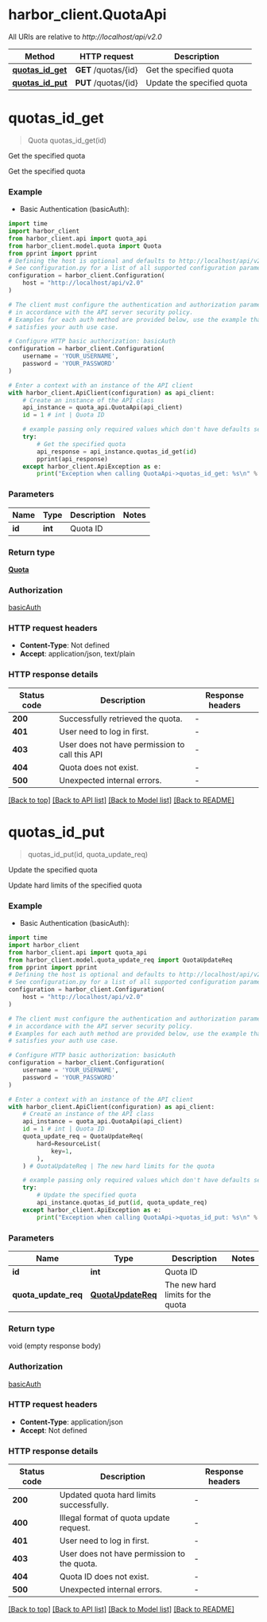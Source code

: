 # harbor_client.QuotaApi

All URIs are relative to *http://localhost/api/v2.0*

Method | HTTP request | Description
------------- | ------------- | -------------
[**quotas_id_get**](QuotaApi.md#quotas_id_get) | **GET** /quotas/{id} | Get the specified quota
[**quotas_id_put**](QuotaApi.md#quotas_id_put) | **PUT** /quotas/{id} | Update the specified quota


# **quotas_id_get**
> Quota quotas_id_get(id)

Get the specified quota

Get the specified quota

### Example

* Basic Authentication (basicAuth):
```python
import time
import harbor_client
from harbor_client.api import quota_api
from harbor_client.model.quota import Quota
from pprint import pprint
# Defining the host is optional and defaults to http://localhost/api/v2.0
# See configuration.py for a list of all supported configuration parameters.
configuration = harbor_client.Configuration(
    host = "http://localhost/api/v2.0"
)

# The client must configure the authentication and authorization parameters
# in accordance with the API server security policy.
# Examples for each auth method are provided below, use the example that
# satisfies your auth use case.

# Configure HTTP basic authorization: basicAuth
configuration = harbor_client.Configuration(
    username = 'YOUR_USERNAME',
    password = 'YOUR_PASSWORD'
)

# Enter a context with an instance of the API client
with harbor_client.ApiClient(configuration) as api_client:
    # Create an instance of the API class
    api_instance = quota_api.QuotaApi(api_client)
    id = 1 # int | Quota ID

    # example passing only required values which don't have defaults set
    try:
        # Get the specified quota
        api_response = api_instance.quotas_id_get(id)
        pprint(api_response)
    except harbor_client.ApiException as e:
        print("Exception when calling QuotaApi->quotas_id_get: %s\n" % e)
```


### Parameters

Name | Type | Description  | Notes
------------- | ------------- | ------------- | -------------
 **id** | **int**| Quota ID |

### Return type

[**Quota**](Quota.md)

### Authorization

[basicAuth](../README.md#basicAuth)

### HTTP request headers

 - **Content-Type**: Not defined
 - **Accept**: application/json, text/plain


### HTTP response details
| Status code | Description | Response headers |
|-------------|-------------|------------------|
**200** | Successfully retrieved the quota. |  -  |
**401** | User need to log in first. |  -  |
**403** | User does not have permission to call this API |  -  |
**404** | Quota does not exist. |  -  |
**500** | Unexpected internal errors. |  -  |

[[Back to top]](#) [[Back to API list]](../README.md#documentation-for-api-endpoints) [[Back to Model list]](../README.md#documentation-for-models) [[Back to README]](../README.md)

# **quotas_id_put**
> quotas_id_put(id, quota_update_req)

Update the specified quota

Update hard limits of the specified quota

### Example

* Basic Authentication (basicAuth):
```python
import time
import harbor_client
from harbor_client.api import quota_api
from harbor_client.model.quota_update_req import QuotaUpdateReq
from pprint import pprint
# Defining the host is optional and defaults to http://localhost/api/v2.0
# See configuration.py for a list of all supported configuration parameters.
configuration = harbor_client.Configuration(
    host = "http://localhost/api/v2.0"
)

# The client must configure the authentication and authorization parameters
# in accordance with the API server security policy.
# Examples for each auth method are provided below, use the example that
# satisfies your auth use case.

# Configure HTTP basic authorization: basicAuth
configuration = harbor_client.Configuration(
    username = 'YOUR_USERNAME',
    password = 'YOUR_PASSWORD'
)

# Enter a context with an instance of the API client
with harbor_client.ApiClient(configuration) as api_client:
    # Create an instance of the API class
    api_instance = quota_api.QuotaApi(api_client)
    id = 1 # int | Quota ID
    quota_update_req = QuotaUpdateReq(
        hard=ResourceList(
            key=1,
        ),
    ) # QuotaUpdateReq | The new hard limits for the quota

    # example passing only required values which don't have defaults set
    try:
        # Update the specified quota
        api_instance.quotas_id_put(id, quota_update_req)
    except harbor_client.ApiException as e:
        print("Exception when calling QuotaApi->quotas_id_put: %s\n" % e)
```


### Parameters

Name | Type | Description  | Notes
------------- | ------------- | ------------- | -------------
 **id** | **int**| Quota ID |
 **quota_update_req** | [**QuotaUpdateReq**](QuotaUpdateReq.md)| The new hard limits for the quota |

### Return type

void (empty response body)

### Authorization

[basicAuth](../README.md#basicAuth)

### HTTP request headers

 - **Content-Type**: application/json
 - **Accept**: Not defined


### HTTP response details
| Status code | Description | Response headers |
|-------------|-------------|------------------|
**200** | Updated quota hard limits successfully. |  -  |
**400** | Illegal format of quota update request. |  -  |
**401** | User need to log in first. |  -  |
**403** | User does not have permission to the quota. |  -  |
**404** | Quota ID does not exist. |  -  |
**500** | Unexpected internal errors. |  -  |

[[Back to top]](#) [[Back to API list]](../README.md#documentation-for-api-endpoints) [[Back to Model list]](../README.md#documentation-for-models) [[Back to README]](../README.md)

